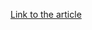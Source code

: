 [Link to the article](https://www.mcafee.com/blogs/other-blogs/mcafee-labs/malbus-actor-changed-market-from-google-play-to-one-store/)
